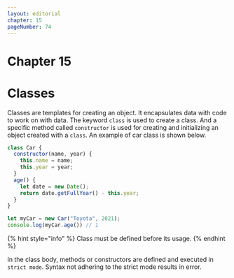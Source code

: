 ```yaml
---
layout: editorial
chapter: 15
pageNumber: 74
---
```


# Chapter 15
# Classes

Classes are templates for creating an object. It encapsulates data with code to work on with data. The keyword `class` is used to create a class.  And a specific method called `constructor` is used for creating and initializing an object created with a `class`. An example of car class is shown below.

```javascript
class Car {
  constructor(name, year) {
    this.name = name;
    this.year = year;
  }
  age() {
    let date = new Date();
    return date.getFullYear() - this.year;
  }
}

let myCar = new Car("Toyota", 2021);
console.log(myCar.age()) // 1
```

{% hint style="info" %}
Class must be defined before its usage.
{% endhint %}

In the class body, methods or constructors are defined and executed in `strict mode`. Syntax not adhering to the strict mode results in error.&#x20;
